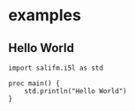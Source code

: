 # examples

## Hello World

```i5
import salifm.i5l as std

proc main() {
    std.println("Hello World")
}
```
